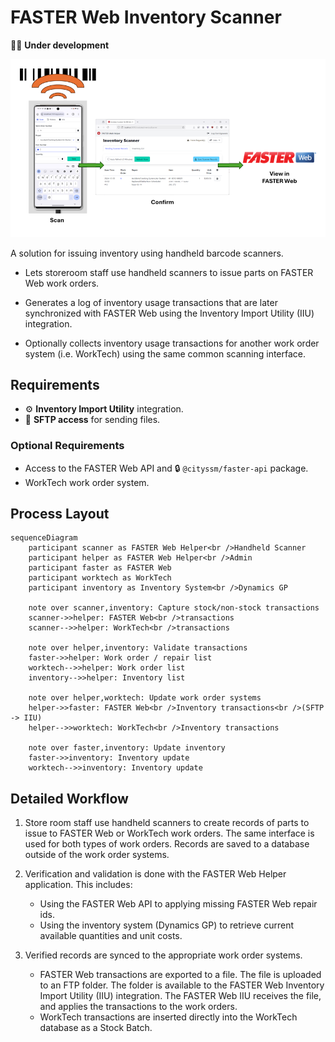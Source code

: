 # FASTER Web Inventory Scanner

🧑‍💻 **Under development**

![Inventory Scanner Module Workflow](./docs/scanConfirmView.png)

A solution for issuing inventory using handheld barcode scanners.

- Lets storeroom staff use handheld scanners to issue parts on FASTER Web work orders.

- Generates a log of inventory usage transactions that are later synchronized with FASTER Web
  using the Inventory Import Utility (IIU) integration.

- Optionally collects inventory usage transactions for another work order system (i.e. WorkTech)
  using the same common scanning interface.

## Requirements

- ⚙️ **Inventory Import Utility** integration.
- 📂 **SFTP access** for sending files.

### Optional Requirements

- Access to the FASTER Web API and 🔒 `@cityssm/faster-api` package.
- WorkTech work order system.

## Process Layout

```mermaid
sequenceDiagram
    participant scanner as FASTER Web Helper<br />Handheld Scanner
    participant helper as FASTER Web Helper<br />Admin
    participant faster as FASTER Web
    participant worktech as WorkTech
    participant inventory as Inventory System<br />Dynamics GP

    note over scanner,inventory: Capture stock/non-stock transactions
    scanner->>helper: FASTER Web<br />transactions
    scanner-->>helper: WorkTech<br />transactions

    note over helper,inventory: Validate transactions
    faster->>helper: Work order / repair list
    worktech-->>helper: Work order list
    inventory-->>helper: Inventory list

    note over helper,worktech: Update work order systems
    helper->>faster: FASTER Web<br />Inventory transactions<br />(SFTP -> IIU)
    helper-->>worktech: WorkTech<br />Inventory transactions

    note over faster,inventory: Update inventory
    faster->>inventory: Inventory update
    worktech-->>inventory: Inventory update
```

## Detailed Workflow

1. Store room staff use handheld scanners to create records of parts to issue to
   FASTER Web or WorkTech work orders.
   The same interface is used for both types of work orders.
   Records are saved to a database outside of the work order systems.

2. Verification and validation is done with the FASTER Web Helper application.
   This includes:

   - Using the FASTER Web API to applying missing FASTER Web repair ids.
   - Using the inventory system (Dynamics GP) to retrieve current available quantities and unit costs.

3. Verified records are synced to the appropriate work order systems.
   - FASTER Web transactions are exported to a file.
     The file is uploaded to an FTP folder.
     The folder is available to the FASTER Web Inventory Import Utility (IIU) integration.
     The FASTER Web IIU receives the file, and applies the transactions to the work orders.
   - WorkTech transactions are inserted directly into the WorkTech database
     as a Stock Batch.
